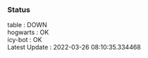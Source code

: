 ### Status


table : DOWN  
hogwarts : OK  
icy-bot : OK  
Latest Update : 2022-03-26 08:10:35.334468
